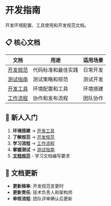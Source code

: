 # 开发指南

开发环境配置、工具使用和开发规范文档。

## 📋 核心文档

| 文档 | 用途 | 适用场景 |
|-----|------|---------|
| [开发规范](standards.md) | 代码标准和最佳实践 | 日常开发 |
| [测试指南](testing.md) | 测试策略和规范 | 测试开发 |
| [开发工具](tools.md) | 环境配置和工具 | 环境搭建 |
| [工作流程](workflow.md) | 协作和发布流程 | 团队协作 |

## 🚀 新人入门

1. **环境搭建** → [开发工具](tools.md)
2. **了解规范** → [开发规范](standards.md)
3. **学习流程** → [工作流程](workflow.md)
4. **掌握测试** → [测试指南](testing.md)
5. **[文档规范](documentation-standards.md)** - 学习文档编写要求

## 📝 文档更新

- **更新频率**: 开发规范变更时
- **更新责任**: 技术负责人和架构师
- **审核流程**: 团队评审确认后更新
